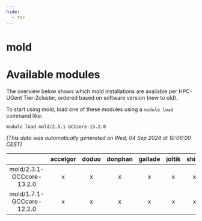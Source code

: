 ```yaml
---
hide:
  - toc
---
```


mold
====

# Available modules


The overview below shows which mold installations are available per HPC-UGent Tier-2cluster, ordered based on software version (new to old).

To start using mold, load one of these modules using a `module load` command like:

```shell
module load mold/2.3.1-GCCcore-13.2.0
```

*(This data was automatically generated on Wed, 04 Sep 2024 at 10:06:00 CEST)*  

| |accelgor|doduo|donphan|gallade|joltik|shinx|skitty|
| :---: | :---: | :---: | :---: | :---: | :---: | :---: | :---: |
|mold/2.3.1-GCCcore-13.2.0|x|x|x|x|x|x|x|
|mold/1.7.1-GCCcore-12.2.0|x|x|x|x|x|x|x|
